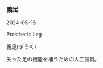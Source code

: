 <article id="義足">

### 義足

<p class="st_update_header">2024-05-16</p>
<p class="st_name_header_en">Prosthetic Leg</p>
<p class="st_name_header_jp">義足(ぎそく)</p>
<div class="article_explanation">失った足の機能を補うための人工装具。</div>
</article>
